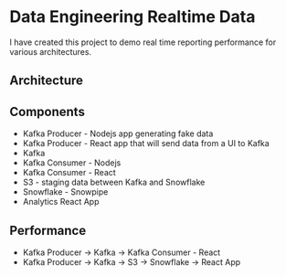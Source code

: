 # Data Engineering Realtime Data

I have created this project to demo real time reporting performance for various architectures.

## Architecture

## Components

- Kafka Producer - Nodejs app generating fake data
- Kafka Producer - React app that will send data from a UI to Kafka
- Kafka
- Kafka Consumer - Nodejs
- Kafka Consumer - React
- S3 - staging data between Kafka and Snowflake
- Snowflake - Snowpipe
- Analytics React App

## Performance
- Kafka Producer -> Kafka -> Kafka Consumer - React
- Kafka Producer -> Kafka -> S3 -> Snowflake -> React App